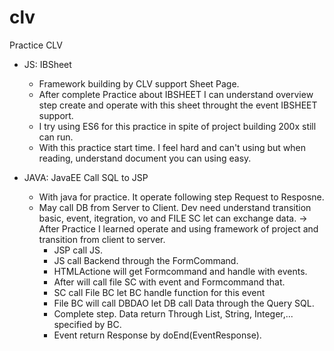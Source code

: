 # clv
Practice CLV

- JS: IBSheet

  + Framework building by CLV support Sheet Page.
  + After complete Practice about IBSHEET I can understand overview step create and operate with this sheet throught the event IBSHEET support.
  + I try using ES6 for this practice in spite of project building 200x still can run.
  + With this practice start time. I feel hard and can't using but when reading, understand document you can using easy.
  
- JAVA: JavaEE Call SQL to JSP

  + With java for practice. It operate following step Request to Resposne.
  + May call DB from Server to Client. Dev need understand transition basic, event, itegration, vo and FILE SC let can exchange data.
 -> After Practice I learned operate and using framework of project and transition  from client to server.
    + JSP call JS.
    + JS call Backend through the FormCommand.
    + HTMLActione will get Formcommand and handle with events.
    + After will call file SC with event and Formcommand that.
    + SC call File BC let BC handle function for this event
    + File BC will call DBDAO let DB call Data through the Query SQL.
    + Complete step. Data return Through List, String, Integer,... specified by BC. 
    + Event return Response by doEnd(EventResponse).
    
